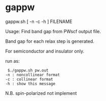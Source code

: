 # gappw

gappw.sh [ -n -c -h ] FILENAME

Usage: Find band gap from PWscf output file.

Band gap for each relax step is generated.

For semiconductor and insulator only.

run as:
```
 $./gappw.sh pw.out
-n : noncollinear format
-c : collinear format
-h : show this message
```

N.B. spin-polarized not implement
